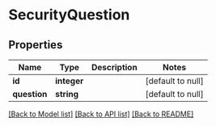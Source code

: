 # SecurityQuestion

## Properties
Name | Type | Description | Notes
------------ | ------------- | ------------- | -------------
**id** | **integer** |  | [default to null]
**question** | **string** |  | [default to null]

[[Back to Model list]](../README.md#documentation-for-models) [[Back to API list]](../README.md#documentation-for-api-endpoints) [[Back to README]](../README.md)


